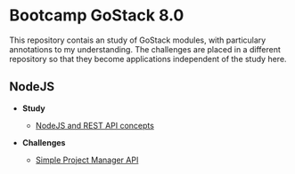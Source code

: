 # Bootcamp GoStack 8.0

This repository contais an study of GoStack modules, with particulary annotations to my understanding.
The challenges are placed in a different repository so that they become applications independent of the study here.

## NodeJS

- **Study**

  - [NodeJS and REST API concepts](https://github.com/dansoliveira/bootcamp-gostack/tree/master/modulo01#nodejs)

- **Challenges**

  - [Simple Project Manager API](https://github.com/dansoliveira/simple-project-manager#simple-project-manager-api)
